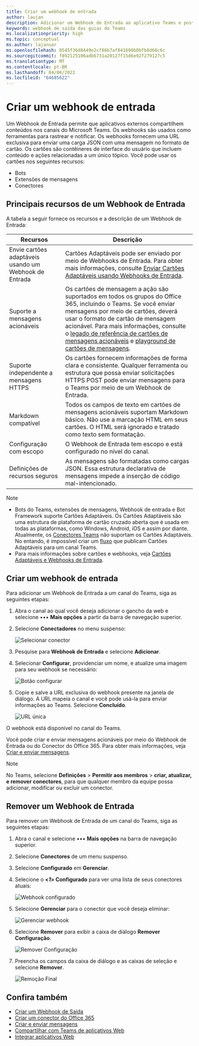 ```yaml
---
title: Criar um webhook de entrada
author: laujan
description: Adicionar um Webhook de Entrada ao aplicativo Teams e postar quaisquer solicitações externas ao Teams usando-o
keywords: webhook de saída das guias do Teams
ms.localizationpriority: high
ms.topic: conceptual
ms.author: lajanuar
ms.openlocfilehash: 8545f36d8449e2cf86b7af841690b8bfb8d66c6c
ms.sourcegitcommit: f892125106adb6731a20127f15d6e92f279127c5
ms.translationtype: MT
ms.contentlocale: pt-BR
ms.lasthandoff: 04/06/2022
ms.locfileid: "64685622"
---
```

# <a name="create-an-incoming-webhook"></a>Criar um webhook de entrada

Um Webhook de Entrada permite que aplicativos externos compartilhem conteúdos nos canais do Microsoft Teams. Os webhooks são usados como ferramentas para rastrear e notificar. Os webhooks fornecem uma URL exclusiva para enviar uma carga JSON com uma mensagem no formato de cartão. Os cartões são contêineres de interface do usuário que incluem conteúdo e ações relacionadas a um único tópico. Você pode usar os cartões nos seguintes recursos:

* Bots
* Extensões de mensagens
* Conectores

## <a name="key-features-of-an-incoming-webhook"></a>Principais recursos de um Webhook de Entrada

A tabela a seguir fornece os recursos e a descrição de um Webhook de Entrada:

| Recursos | Descrição |
| -------- | ----------- |
|Envie cartões adaptáveis usando um Webhook de Entrada | Cartões Adaptáveis pode ser enviado por meio de Webhooks de Entrada. Para obter mais informações, consulte [Enviar Cartões Adaptáveis usando Webhooks de Entrada](../../webhooks-and-connectors/how-to/connectors-using.md#send-adaptive-cards-using-an-incoming-webhook).|
|Suporte a mensagens acionáveis|Os cartões de mensagem a ação são suportados em todos os grupos do Office 365, incluindo o Teams. Se você enviar mensagens por meio de cartões, deverá usar o formato de cartão de mensagem acionável. Para mais informações, consulte o [legado de referência de cartões de mensagens acionáveis](/outlook/actionable-messages/message-card-reference) e [playground de cartões de mensagens](https://messagecardplayground.azurewebsites.net).|
|Suporte independente a mensagens HTTPS|Os cartões fornecem informações de forma clara e consistente. Qualquer ferramenta ou estrutura que possa enviar solicitações HTTPS POST pode enviar mensagens para o Teams por meio de um Webhook de Entrada.|
|Markdown compatível|Todos os campos de texto em cartões de mensagens acionáveis suportam Markdown básico. Não use a marcação HTML em seus cartões. O HTML será ignorado e tratado como texto sem formatação.|
|Configuração com escopo|O Webhook de Entrada tem escopo e está configurado no nível do canal.|
|Definições de recursos seguros|As mensagens são formatadas como cargas JSON. Essa estrutura declarativa de mensagens impede a inserção de código mal-intencionado.|

<!--- TBD: A note should be short and eye-catching. No need to put a list item inside a Note or any admonition for that matter. Re-write the below list item.
--->

> [!NOTE]
>
> * Bots do Teams, extensões de mensagens, Webhook de entrada e Bot Framework suporte Cartões Adaptáveis. Os Cartões Adaptáveis são uma estrutura de plataforma de cartão cruzado aberta que é usada em todas as plataformas, como Windows, Android, iOS e assim por diante. Atualmente, os [Conectores Teams](../../webhooks-and-connectors/how-to/connectors-creating.md) não suportam os Cartões Adaptáveis. No entando, é impossível criar um [fluxo](https://flow.microsoft.com/blog/microsoft-flow-in-microsoft-teams/) que publicam Cartões Adaptáveis para um canal Teams.
> * Para mais informações sobre cartões e webhooks, veja [Cartões Adaptáveis e Webhooks de Entrada](~/task-modules-and-cards/what-are-cards.md#adaptive-cards-and-incoming-webhooks).

## <a name="create-an-incoming-webhook"></a>Criar um webhook de entrada

Para adicionar um Webhook de Entrada a um canal do Teams, siga as seguintes etapas:

1. Abra o canal ao qual você deseja adicionar o gancho da web e selecione &#8226;&#8226;&#8226; **Mais opções** a partir da barra de navegação superior.
1. Selecione **Conectadores** no menu suspenso:

    ![Selecionar conector](~/assets/images/connectors.png)

1. Pesquise para **Webhook de Entrada** e selecione **Adicionar**.
1. Selecionar **Configurar**, providenciar um nome, e atualize uma imagem para seu webhook se necessário:

    ![Botão configurar](~/assets/images/configure.png)

1. Copie e salve a URL exclusiva do webhook presente na janela de diálogo. A URL mapeia o canal e você pode usá-la para enviar informações ao Teams. Selecione **Concluído**.

    ![URL única](~/assets/images/url.png)

O webhook está disponível no canal do Teams.

Você pode criar e enviar mensagens acionáveis por meio do Webhook de Entrada ou do Conector do Office 365. Para obter mais informações, veja [Criar e enviar mensagens](~/webhooks-and-connectors/how-to/connectors-using.md).

> [!NOTE]
> No Teams, selecione **Definições** > **Permitir aos membros** > **criar, atualizar, e remover conectores**, para que qualquer membro da equipe possa adicionar, modificar ou excluir um conector.

## <a name="remove-an-incoming-webhook"></a>Remover um Webhook de Entrada

Para remover um Webhook de Entrada de um canal do Teams, siga as seguintes etapas:

1. Abra o canal e selecione &#8226;&#8226;&#8226; **Mais opções** na barra de navegação superior.
1. Selecione **Conectores** de um menu suspenso.
1. Selecione **Configurado** em **Gerenciar**.
1. Selecione o **<*1*> Configurado** para ver uma lista de seus conectores atuais:

    ![Webhook configurado](~/assets/images/configured.png)

1. Selecione **Gerenciar** para o conector que você deseja eliminar:

    ![Gerenciar webhook](~/assets/images/manage.png)

1. Selecione **Remover** para exibir a caixa de diálogo **Remover Configuração**.

    ![Remover Configuração](~/assets/images/removeconfiguration.png)

1. Preencha os campos da caixa de diálogo e as caixas de seleção e selecione **Remover**.

    ![Remoção Final](~/assets/images/finalremove.png)

## <a name="see-also"></a>Confira também

* [Criar um Webhook de Saída](~/webhooks-and-connectors/how-to/add-outgoing-webhook.md)
* [Criar um conector do Office 365](~/webhooks-and-connectors/how-to/connectors-creating.md)
* [Criar e enviar mensagens](~/webhooks-and-connectors/how-to/connectors-using.md)
* [Compartilhar com Teams de aplicativos Web](~/concepts/build-and-test/share-to-teams-from-web-apps.md)
* [Integrar aplicativos Web](~/samples/integrate-web-apps-overview.md)
